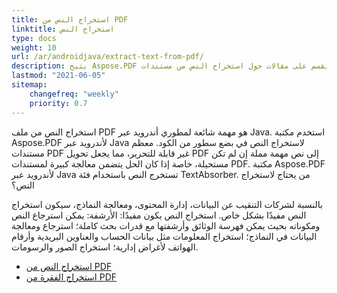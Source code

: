 ```yaml
---
title: استخراج النص من PDF 
linktitle: استخراج النص 
type: docs
weight: 10
url: /ar/androidjava/extract-text-from-pdf/
description: يتيح Aspose.PDF استخراج أنواع مختلفة من المعلومات. يحتوي هذا القسم على مقالات حول استخراج النص من مستندات PDF باستخدام Aspose.PDF لأندرويد عبر Java.
lastmod: "2021-06-05"
sitemap:
    changefreq: "weekly"
    priority: 0.7
---
```


استخراج النص من ملف PDF هو مهمة شائعة لمطوري أندرويد عبر Java. استخدم مكتبة Aspose.PDF لأندرويد عبر Java لاستخراج النص في بضع سطور من الكود. معظم مستندات PDF غير قابلة للتحرير، مما يجعل تحويل PDF إلى نص مهمة مملة إن لم تكن مستحيلة، خاصة إذا كان الحل يتضمن معالجة كبيرة لمستندات PDF.
مكتبة Aspose.PDF لأندرويد عبر Java تستخرج النص باستخدام فئة TextAbsorber.
من يحتاج لاستخراج النص؟

بالنسبة لشركات التنقيب عن البيانات، إدارة المحتوى، ومعالجة النماذج، سيكون استخراج النص مفيدًا بشكل خاص.
 استخراج النص يكون مفيدًا: الأرشفة: يمكن استرجاع النص ومكوناته بحيث يمكن فهرسة الوثائق وأرشفتها مع قدرات بحث كاملة؛ استرجاع ومعالجة البيانات في النماذج؛ استخراج المعلومات مثل بيانات الحساب والعناوين البريدية وأرقام الهواتف لأغراض إدارية؛ استخراج الصور والرسومات.

- [استخراج النص من PDF](/pdf/ar/androidjava/extract-text-from-all-pdf/)
- [استخراج الفقرة من PDF](/pdf/ar/androidjava/extract-paragraph-from-pdf/)